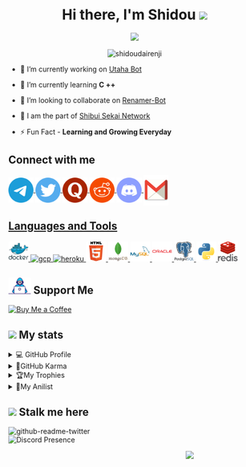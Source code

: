 
<h1 align="center">Hi there, I'm Shidou <img src="https://raw.githubusercontent.com/MartinHeinz/MartinHeinz/master/wave.gif" width="45px"> </h1>

<p align="center">
  <a href="https://github.com/DenverCoder1/readme-typing-svg"><img src="https://readme-typing-svg.herokuapp.com?font=calibri&color=621AF7&size=30&center=true&lines=as+a+Learner;as+a+Self+Taught+Coder;as+a+Weeb"></a>
</p>

<p align="center"> 
<img src="https://komarev.com/ghpvc/?username=shidoudairenji&label=Github%20Profile%20views&color=f40101&style=flat" alt="shidoudairenji" /> </p> 

- 🔭 I’m currently working on [Utaha Bot](https://github.com/ShidouDairenji/recommended-list)

- 🌱 I’m currently learning **C ++**

- 👯 I’m looking to collaborate on [Renamer-Bot](https://github.com/Wolfy024/Renamer-Bot)

- 🤝 I am the part of [Shibui Sekai Network](https://t.me/ShibuiSekai)

- ⚡ Fun Fact - **Learning and Growing Everyday**

## **Connect with me**
<p align="left">
<a href="https://t.me/Hum0ur_Being" target="blank"><img align="center" src="https://github.com/ShidouDairenji/ShidouDairenji/blob/main/assests/telegram-circle.png" alt="Hum0ur_Being" height="50" width="50"</a> 
  <a href="https://twitter.com/s_zeroth" target="blank"><img align="center" src="https://github.com/ShidouDairenji/ShidouDairenji/blob/main/assests/twitter-circle.png" alt="s-zeroth" height="50" width="50"</a> 
    <a href="https://www.quora.com/profile/Shidou" target="blank"><img align="center" src="https://github.com/ShidouDairenji/ShidouDairenji/blob/main/assests/quora-circle.png" alt="Shidou" height="50" width="50"</a> 
      <a href="https://www.reddit.com/user/DarkGreyLife" target="blank"><img align="center" src="https://github.com/ShidouDairenji/ShidouDairenji/blob/main/assests/reddit-circle.png" alt="Hum0ur_Being" height="50" width="50"</a> 
        <a href="https://discordapp.com/users/754325575816052757/" target="blank"><img align="center" src="https://github.com/ShidouDairenji/ShidouDairenji/blob/main/assests/discord-circle.png" alt="DarkGreyLife" height="50" width="50"</a> 
          <a href="mailto:shidou.zeroth@gmail.com?subject=Hey there Shidou&" target="blank"><img align="center" src="https://github.com/ShidouDairenji/ShidouDairenji/blob/main/assests/gmail.png" alt="shidou.zeroth@gmail.com" height="60" width="50"</a>
</p>

## **Languages and Tools**

<p align="left"> <a href="https://www.docker.com/" target="_blank"> <img src="https://raw.githubusercontent.com/devicons/devicon/master/icons/docker/docker-original-wordmark.svg" alt="docker" width="40" height="40"/> </a> <a href="https://cloud.google.com" target="_blank"> <img src="https://www.vectorlogo.zone/logos/google_cloud/google_cloud-icon.svg" alt="gcp" width="40" height="40"/> </a> <a href="https://heroku.com" target="_blank"> <img src="https://www.vectorlogo.zone/logos/heroku/heroku-icon.svg" alt="heroku" width="40" height="40"/> </a> <a href="https://www.w3.org/html/" target="_blank"> <img src="https://raw.githubusercontent.com/devicons/devicon/master/icons/html5/html5-original-wordmark.svg" alt="html5" width="40" height="40"/> </a> <a href="https://www.mongodb.com/" target="_blank"> <img src="https://raw.githubusercontent.com/devicons/devicon/master/icons/mongodb/mongodb-original-wordmark.svg" alt="mongodb" width="40" height="40"/> </a> <a href="https://www.mysql.com/" target="_blank"> <img src="https://raw.githubusercontent.com/devicons/devicon/master/icons/mysql/mysql-original-wordmark.svg" alt="mysql" width="40" height="40"/> </a> <a href="https://www.oracle.com/" target="_blank"> <img src="https://raw.githubusercontent.com/devicons/devicon/master/icons/oracle/oracle-original.svg" alt="oracle" width="40" height="40"/> </a> <a href="https://www.postgresql.org" target="_blank"> <img src="https://raw.githubusercontent.com/devicons/devicon/master/icons/postgresql/postgresql-original-wordmark.svg" alt="postgresql" width="40" height="40"/> </a> <a href="https://www.python.org" target="_blank"> <img src="https://raw.githubusercontent.com/devicons/devicon/master/icons/python/python-original.svg" alt="python" width="40" height="40"/> </a> <a href="https://redis.io" target="_blank"> <img src="https://raw.githubusercontent.com/devicons/devicon/master/icons/redis/redis-original-wordmark.svg" alt="redis" width="40" height="40"/> </a> </p>

 
## <img src = https://github.com/ShidouDairenji/ShidouDairenji/blob/main/assests/work.gif width = 45> **Support Me**

<p><a href='https://ko-fi.com/N4N54Z6H7' target='_blank'><img height='50' style='border:0px;height:0px;' src='https://cdn.ko-fi.com/cdn/kofi3.png?v=2' border='0' alt='Buy Me a Coffee' /></a></p>

## <img src = https://i.giphy.com/media/IzLejEn5juzsLN4AqX/giphy.webp width = 30> My stats


<details> 
  <summary>💻 GitHub Profile</summary>
  <br/>
<p align="left"> <img alt="Shidou's Github Stats" src="https://bad-apple-github-readme.vercel.app/api?show_bg=1&username=shidoudairenji&count_private=true&show_icons=true&theme=buefy&include_all_commits=true&locale=en">
<img src="https://github-readme-streak-stats.herokuapp.com/?user=shidoudairenji&" alt="shidoudairenji"> </p>

[![Ashutosh's github activity graph](https://activity-graph.herokuapp.com/graph?username=ShidouDairenji&theme=redical)](https://github.com/ashutosh00710/github-readme-activity-graph)
</details>
<details> 
  <summary>🔖GitHub Karma</summary>
  <br/>
  
[![Source Karma badge for @ShidouDairenji](https://sourcekarma-og.vercel.app/api/ShidouDairenji/github)](https://sourcekarma.vercel.app/ShidouDairenji)

</details>



<details> 
  <summary>🏆My Trophies</summary>
 <br/>

![trophy](https://github-profile-trophy.vercel.app/?username=ShidouDairenji&rank=SECRET,SSS,SS,S,AAA,AA,A,B&row=2&column=3&theme=onedark&no-frame=true
)
</details>


<details> 
  <summary>🎐My Anilist</summary>
  <br/>
<!-- ANILIST_ACTIVITY:start -->

-   📖 Read chapter 48 of [Megami no Café Terrace](https://anilist.co/manga/129694) (11:04, 27 February 2022)
-   📖 Read chapter 241 of [Mairimashita! Iruma-kun](https://anilist.co/manga/99324) (11:02, 27 February 2022)
-   📖 Read chapter 49 of [Fukushuu wo Koinegau Saikyou Yuusha wa, Yami no Chikara de Senmetsu Musou suru](https://anilist.co/manga/107780) (11:00, 27 February 2022)
-   📖 Read chapter 3 of [Nukitashi: Nukige Mitai na Shima ni Tsunderu Watashi wa Dou Surya Ii desu ka?](https://anilist.co/manga/140334) (13:27, 26 February 2022)
-   📖 Completed [Kitanai Kimi ga Ichiban Kawaii](https://anilist.co/manga/110396) (13:46, 25 February 2022)

<!-- ANILIST_ACTIVITY:end -->

</details>


 ## <img src = https://media.tenor.com/images/48ea3cc3a4365e637c37b5fe4f312de7/tenor.gif width = 30> **Stalk me here**


   
![github-readme-twitter](https://github-readme-twitter.gazf.vercel.app/api?id=s_zeroth&show_retweet=on&show_reply=on) <br/>
![Discord Presence](https://lanyard.cnrad.dev/api/754325575816052757?borderRadius=20px&idleMessage=Probably%20AFK...) 

<img src = https://media.tenor.com/images/d1b53d8835e48385117d86281d4681cc/tenor.gif width = 150 align = "right">

